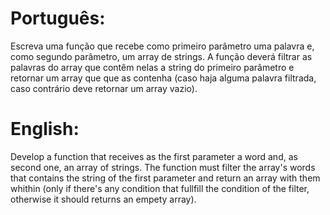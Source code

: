 # Português:

Escreva uma função que recebe como primeiro parâmetro uma palavra e, como segundo parâmetro, um array de strings. A função deverá filtrar as palavras do array
que contêm nelas a string do primeiro parâmetro e retornar um array que que as contenha (caso haja alguma palavra filtrada, caso contrário deve retornar um array
vazio).

# English:

Develop a function that receives as the first parameter a word and, as second one, an array of strings. The function must filter the array's words that contains
the string of the first parameter and return an array with them whithin (only if there's any condition that fullfill the condition of the filter, otherwise 
it should returns an empety array).
